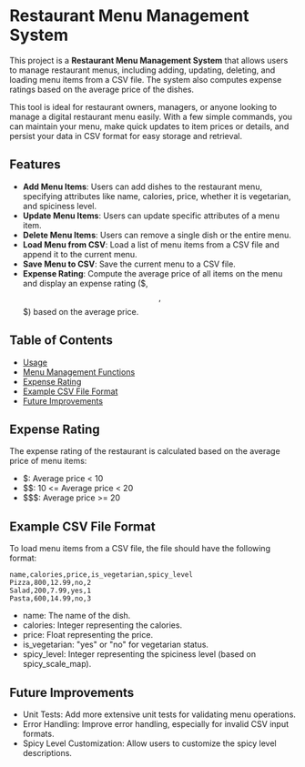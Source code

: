# Restaurant Menu Management System

This project is a **Restaurant Menu Management System** that allows users to manage restaurant menus, including adding, updating, deleting, and loading menu items from a CSV file. The system also computes expense ratings based on the average price of the dishes.

This tool is ideal for restaurant owners, managers, or anyone looking to manage a digital restaurant menu easily. With a few simple commands, you can maintain your menu, make quick updates to item prices or details, and persist your data in CSV format for easy storage and retrieval.

## Features
- **Add Menu Items**: Users can add dishes to the restaurant menu, specifying attributes like name, calories, price, whether it is vegetarian, and spiciness level.
- **Update Menu Items**: Users can update specific attributes of a menu item.
- **Delete Menu Items**: Users can remove a single dish or the entire menu.
- **Load Menu from CSV**: Load a list of menu items from a CSV file and append it to the current menu.
- **Save Menu to CSV**: Save the current menu to a CSV file.
- **Expense Rating**: Compute the average price of all items on the menu and display an expense rating ($, $$, $$$) based on the average price.

## Table of Contents
- [Usage](#usage)
- [Menu Management Functions](#menu-management-functions)
- [Expense Rating](#expense-rating)
- [Example CSV File Format](#example-csv-file-format)
- [Future Improvements](#future-improvements)


## Expense Rating
The expense rating of the restaurant is calculated based on the average price of menu items:

- $: Average price < 10
- $$: 10 <= Average price < 20
- $$$: Average price >= 20

## Example CSV File Format
To load menu items from a CSV file, the file should have the following format:
```
name,calories,price,is_vegetarian,spicy_level
Pizza,800,12.99,no,2
Salad,200,7.99,yes,1
Pasta,600,14.99,no,3
```

- name: The name of the dish.
- calories: Integer representing the calories.
- price: Float representing the price.
- is_vegetarian: "yes" or "no" for vegetarian status.
- spicy_level: Integer representing the spiciness level (based on spicy_scale_map).

## Future Improvements
- Unit Tests: Add more extensive unit tests for validating menu operations.
- Error Handling: Improve error handling, especially for invalid CSV input formats.
- Spicy Level Customization: Allow users to customize the spicy level descriptions.

